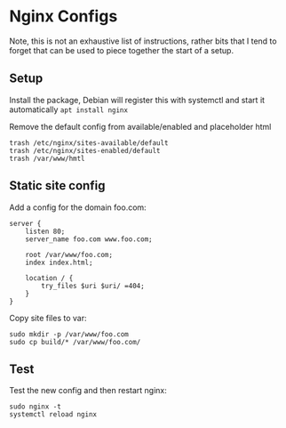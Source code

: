 # Nginx Configs

Note, this is not an exhaustive list of instructions, rather bits that I tend to forget that can be used to piece together the start of a setup.

## Setup

Install the package, Debian will register this with systemctl and start it automatically
`apt install nginx`

Remove the default config from available/enabled and placeholder html

```
trash /etc/nginx/sites-available/default
trash /etc/nginx/sites-enabled/default
trash /var/www/hmtl
```

## Static site config

Add a config for the domain foo.com:

```
server {
    listen 80;
    server_name foo.com www.foo.com;

    root /var/www/foo.com;
    index index.html;

    location / {
        try_files $uri $uri/ =404;
    }
}
```

Copy site files to var:

```
sudo mkdir -p /var/www/foo.com
sudo cp build/* /var/www/foo.com/
```

## Test

Test the new config and then restart nginx:

```
sudo nginx -t
systemctl reload nginx
```

